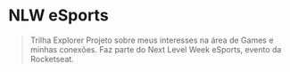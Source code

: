 # NLW eSports
> Trilha Explorer
Projeto sobre meus interesses na área de Games e minhas conexões. 
Faz parte do Next Level Week eSports, evento da Rocketseat.



